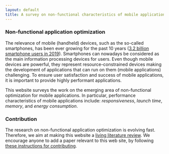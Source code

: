 ```yaml
---
layout: default
title: A survey on non-functional characteristics of mobile applications
---
```


### Non-functional application optimization

The relevance of mobile (handheld) devices, such as the so-called smartphones,
has been ever growing for the past 10 years
([3.2 billion smartphone users in 2019](https://www.statista.com/statistics/330695/number-of-smartphone-users-worldwide/)).
Smartphones can nowadays be considered as the main information processing devices for users.
Even though mobile devices are powerful,
they represent resource-constrained devices making the development of applications
that can run on them (mobile applications) challenging.
To ensure user satisfaction and success of mobile applications,
it is important to provide highly performant applications.

This website surveys the work on the emerging area of non-functional optimization for mobile applications.
In particular, performance characteristics of mobile applications include:
_responsiveness_, _launch time_, _memory_, and _energy consumption_.

### Contribution

The research on non-functional application optimization is evolving fast.
Therefore, we aim at making this website a [living literature review](https://en.wikipedia.org/wiki/Living_review).
We encourage anyone to add a paper relevant to this web site,
by following [these instructions for contributing](https://solar.cs.ucl.ac.uk/appoptimization.github.io/contribution.html).
